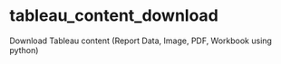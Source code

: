 # tableau_content_download
Download Tableau content (Report Data, Image, PDF, Workbook using python)
